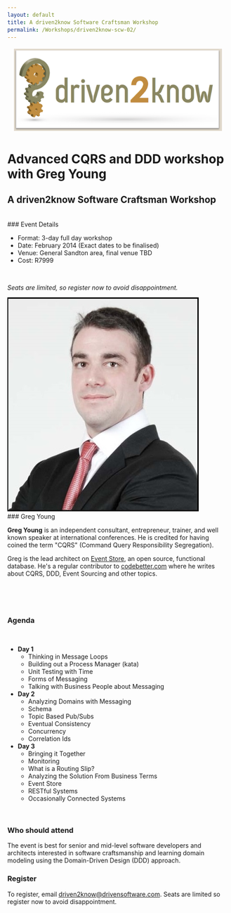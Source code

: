 ```yaml
---
layout: default
title: A driven2know Software Craftsman Workshop
permalink: /Workshops/driven2know-scw-02/
---
```


<div style=" margin: 10px; padding: 5px;">
    <img src="/images/content/driven2know.png">
</div>

# Advanced CQRS and DDD workshop with Greg Young
## A driven2know Software Craftsman Workshop

<br>
### Event Details
<br>

- Format: 3-day full day workshop
- Date:   February 2014 (Exact dates to be finalised)
- Venue:  General Sandton area, final venue TBD
- Cost:   R7999

<br>

*Seats are limited, so register now to avoid disappointment.*

<img src="/images/content/scw/greg-young.jpg" class="image_left"/>
<br>
### Greg Young

<br>

**Greg Young** is an independent consultant, entrepreneur, trainer, and well known speaker at international conferences. He is credited for having coined the term "CQRS" (Command Query Responsibility Segregation).

Greg is the lead architect on [Event Store](http://geteventstore.com/), an open source, functional database. He's a regular contributor to [codebetter.com](http://codebetter.com/gregyoung/) where he writes about CQRS, DDD, Event Sourcing and other topics.

<br><br><br>

### Agenda  

<br>

- **Day 1**
	- Thinking in Message Loops
	- Building out a Process Manager (kata)
	- Unit Testing with Time
	- Forms of Messaging
	- Talking with Business People about Messaging
- **Day 2**
	- Analyzing Domains with Messaging
	- Schema
	- Topic Based Pub/Subs
	- Eventual Consistency
	- Concurrency
	- Correlation Ids
- **Day 3**
	- Bringing it Together
	- Monitoring
	- What is a Routing Slip?
	- Analyzing the Solution From Business Terms
	- Event Store
	- RESTful Systems
	- Occasionally Connected Systems
 
<br>

### Who should attend
The event is best for senior and mid-level software developers and architects interested in software craftsmanship and learning domain modeling using the Domain-Driven Design (DDD) approach.


### Register
To register, email [driven2know@drivensoftware.com](mailto:driven2know@drivensoftware.com?subject=Register%20for%20Software%20Craftsman%20Workshop&body=Please%20send%20me%20a%20registration%20form!!). Seats are limited so register now to avoid disappointment.